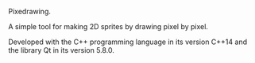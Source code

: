Pixedrawing.

A simple tool for making 2D sprites by drawing pixel by pixel.

Developed with the C++ programming language in its version C++14 and the
library Qt in its version 5.8.0.